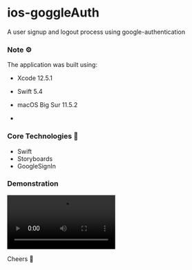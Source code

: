 # ios-goggleAuth
A user signup and logout process using google-authentication

### Note ⚙️
The application was built using: 
* Xcode 12.5.1
* Swift 5.4
* macOS Big Sur 11.5.2

* 
### Core Technologies 📲
* Swift
* Storyboards
* GoogleSignIn

### Demonstration
<video width="250" controls>
  <source src="googleAuth/Assets.xcassets/recording.dataset/recording.mp4" type="video/mp4">
</video>

Cheers 🍿
